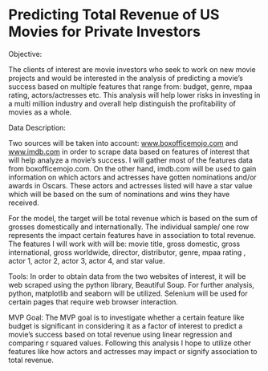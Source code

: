 # Predicting Total Revenue of US Movies for Private Investors

Objective: 

The clients of interest are movie investors who seek to work on new movie projects and would be interested in the analysis of predicting a movie’s success based on multiple features that range from: budget, genre, mpaa rating, actors/actresses etc. This analysis will help lower risks in investing in a multi million industry and overall help distinguish the profitability of movies as a whole. 

Data Description: 

Two sources will be taken into account: www.boxofficemojo.com and www.imdb.com in order to scrape data based on features of interest that will help analyze a movie’s success. I will gather most of the features data from boxofficemojo.com. On the other hand, imdb.com will be used to gain information on which actors and actresses have gotten nominations and/or awards in Oscars. These actors and actresses listed will have a star value which will be based on the sum of nominations and wins they have received. 

For the model, the target will be total revenue which is based on the sum of grosses domestically and internationally. The individual sample/ one row represents the impact certain features have in association to total revenue. The features I will work with will be: movie title, gross domestic, gross international, gross worldwide,  director, distributor, genre, mpaa rating , actor 1, actor 2, actor 3, actor 4, and star value.

Tools:
In order to obtain data from the two websites of interest, it will be web scraped using the python library, Beautiful Soup. For further analysis, python, matplotlib and seaborn will be utilized. Selenium will be used for certain pages that require web browser interaction. 

MVP Goal:
The MVP goal is to investigate whether a certain feature like budget is significant in considering it as a factor of interest to predict a movie’s success based on total revenue using linear regression and comparing r squared values. Following this analysis I hope to utilize other features like how actors and actresses may impact or signify association to total revenue. 
